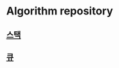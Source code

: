 # Algorithm repository
## [스택](https://github.com/Umhyunbin/Algorithm/tree/master/BAEKJOON/Stack)
## [큐](https://github.com/Umhyunbin/Algorithm/tree/master/BAEKJOON/Queue)
